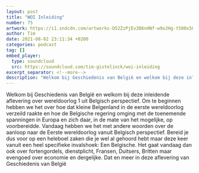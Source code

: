 ```yaml
---
layout: post
title: "WOI Inleiding"
number: 75
artwork: https://i1.sndcdn.com/artworks-D52ZzPjEv3D6nHNf-w9oJHg-t500x500.jpg
author: Tim
date: 2021-08-02 23:11:34 +0200
categories: podcast
tag: []
embed_player:
  type: soundcloud
  src: https://soundcloud.com/tim-gistelinck/woi-inleiding
excerpt_separator: <!--more-->
description: "Welkom bij Geschiedenis van België en welkom bij deze inleidende aflevering over wereldoorlog 1 uit Belgisch perspectief."
---
```

Welkom bij Geschiedenis van België en welkom bij deze inleidende aflevering over wereldoorlog 1 uit Belgisch perspectief. Om te beginnen hebben we het over hoe dat kleine Belgenland in de eerste wereldoorlog verzeild raakte en hoe de Belgische regering omging met de toenemende spanningen in Europa en zich daar, in de mate van het mogelijke, op voorbereidde. Vandaag hebben we het met andere woorden over de aanloop naar de Eerste wereldoorlog vanuit Belgisch perspectief. Bereid je dus voor op een heleboel zaken die je wel al gehoord hebt maar deze keer vanuit een heel specifieke invalshoek: Een Belgische. Het gaat vandaag dan ook over fortengordels, dienstplicht, Fransen, Duitsers, Britten maar evengoed over economie en dergelijke. Dat en meer in deze aflevering van Geschiedenis van België